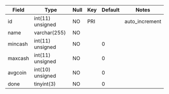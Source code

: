 **Field**|**Type**|**Null**|**Key**|**Default**|**Notes**
-----|-----|-----|-----|-----|-----
id|int(11) unsigned|NO|PRI| |auto\_increment
name|varchar(255)|NO| | | 
mincash|int(11) unsigned|NO| |0| 
maxcash|int(11) unsigned|NO| |0| 
avgcoin|int(10) unsigned|NO| |0| 
done|tinyint(3)|NO| |0| 